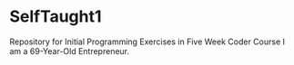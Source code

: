 # SelfTaught1
Repository for Initial Programming Exercises in Five Week Coder Course
I am a 69-Year-Old Entrepreneur.
